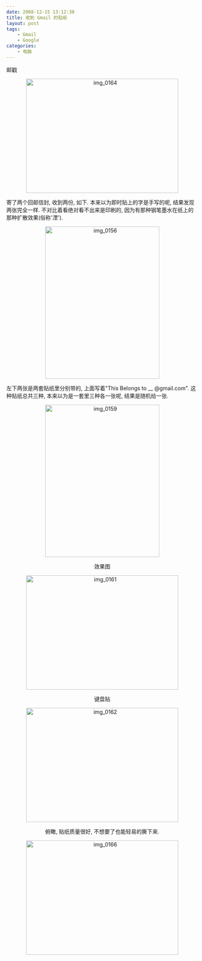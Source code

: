```yaml
---
date: 2008-12-15 13:12:30
title: 收到 Gmail 的贴纸
layout: post
tags:
    - Gmail
    - Google
categories:
    - 电脑
---
```

邮戳
<p style="text-align:center;"><a href="http://pic.ztpala.com/wp-content/uploads/2008/12/img_0164.jpg"><img class="size-medium wp-image-1555 aligncenter" title="img_0164" src="http://pic.ztpala.com/wp-content/uploads/2008/12/img_0164.jpg?w=400" alt="img_0164" width="400" height="300" /></a></p>

寄了两个回邮信封, 收到两份, 如下. 本来以为即时贴上的字是手写的呢, 结果发现两张完全一样. 不对比着看绝对看不出来是印刷的, 因为有那种钢笔墨水在纸上的那种扩散效果(俗称'湮').
<p style="text-align:center;"><a href="http://pic.ztpala.com/wp-content/uploads/2008/12/img_0156.jpg"><img class="size-medium wp-image-1558 aligncenter" title="img_0156" src="http://pic.ztpala.com/wp-content/uploads/2008/12/img_0156.jpg?w=300" alt="img_0156" width="300" height="400" /></a></p>

左下两张是两套贴纸里分别带的, 上面写着"This Belongs to __ @gmail.com". 这种贴纸总共三种, 本来以为是一套里三种各一张呢, 结果是随机给一张.
<p style="text-align:center;"><a href="http://pic.ztpala.com/wp-content/uploads/2008/12/img_0159.jpg"><img class="size-medium wp-image-1559 aligncenter" title="img_0159" src="http://pic.ztpala.com/wp-content/uploads/2008/12/img_0159.jpg?w=300" alt="img_0159" width="300" height="400" /></a></p>
<p style="text-align:center;">效果图</p>
<p style="text-align:center;"><a href="http://pic.ztpala.com/wp-content/uploads/2008/12/img_0161.jpg"><img class="size-medium wp-image-1560 aligncenter" title="img_0161" src="http://pic.ztpala.com/wp-content/uploads/2008/12/img_0161.jpg?w=400" alt="img_0161" width="400" height="300" /></a></p>
<p style="text-align:center;">键盘贴</p>
<p style="text-align:center;"><a href="http://pic.ztpala.com/wp-content/uploads/2008/12/img_0162.jpg"><img class="aligncenter size-medium wp-image-1561" title="img_0162" src="http://pic.ztpala.com/wp-content/uploads/2008/12/img_0162.jpg?w=400" alt="img_0162" width="400" height="300" /></a></p>
<p style="text-align:center;">俯瞰, 贴纸质量很好, 不想要了也能轻易的撕下来.</p>
<p style="text-align:center;"><a href="http://pic.ztpala.com/wp-content/uploads/2008/12/img_0166.jpg"><img class="aligncenter size-medium wp-image-1566" title="img_0166" src="http://pic.ztpala.com/wp-content/uploads/2008/12/img_0166.jpg?w=400" alt="img_0166" width="400" height="300" /></a></p>
